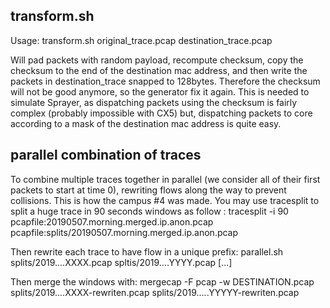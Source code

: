 transform.sh
------------

Usage: transform.sh original\_trace.pcap destination\_trace.pcap

Will pad packets with random payload, recompute checksum, copy the checksum to the end of the destination mac address, and then write the packets in destination\_trace snapped to 128bytes. Therefore the checksum will not be good anymore, so the generator fix it again.
This is needed to simulate Sprayer, as dispatching packets using the checksum is fairly complex (probably impossible with CX5) but, dispatching packets to core according to a mask of the destination mac address is quite easy.

parallel combination of traces
------------------------------
To combine multiple traces together in parallel (we consider all of their first packets to start at time 0), rewriting flows along the way to prevent collisions. This is how the campus #4 was made. You may use tracesplit to split a huge trace in 90 seconds windows as follow :
tracesplit -i 90 pcapfile:20190507.morning.merged.ip.anon.pcap pcapfile:splits/20190507.morning.merged.ip.anon.pcap   

Then rewrite each trace to have flow in a unique prefix:
parallel.sh splits/2019....XXXX.pcap spltis/2019....YYYY.pcap [...]

Then merge the windows with:
mergecap -F pcap -w DESTINATION.pcap splits/2019....XXXX-rewriten.pcap  splits/2019.....YYYYY-rewriten.pcap
